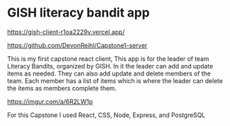 # GISH literacy bandit app

https://gish-client-r1oa2229v.vercel.app/

https://github.com/DevonReihl/Capstone1-server

This is my first capstone react client, 
This app is for the leader of team Literacy Bandits, organized by GISH. 
In it the leader can add and update items as needed. They can also add update and delete 
members of the team. Each member has a list of items which is where the leader can delete 
the items as members complete them.

https://imgur.com/a/6R2LW1p


For this Capstone I used React, CSS, Node, Express, and PostgreSQL
